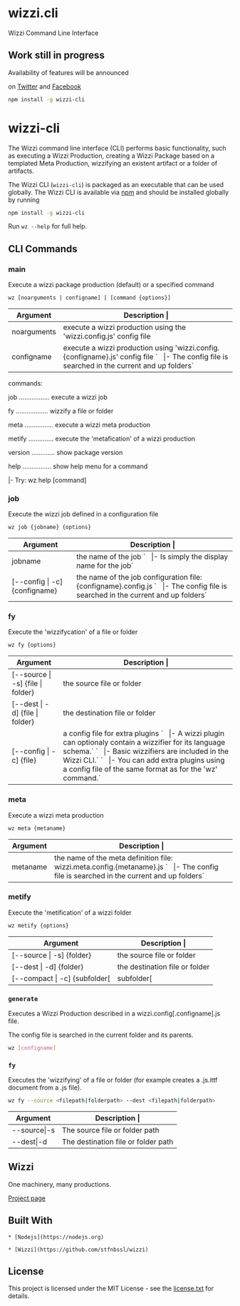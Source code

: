 # wizzi.cli

Wizzi Command Line Interface




## Work still in progress

Availability of features will be announced

on [Twitter](https://twitter.com/wizziteam) and [Facebook](https://www.facebook.com/wizzifactory)


```sh
npm install -g wizzi-cli
```
# wizzi-cli
The Wizzi command line interface (CLI) performs basic functionality, such as executing a Wizzi Production, creating a Wizzi Package based on a templated Meta Production, wizzifying an existent artifact or a folder of artifacts.

The Wizzi CLI (`wizzi-cli`) is packaged as an executable that can be used globally. The Wizzi CLI is available via [npm](https://www.npmjs.com/) and should be installed globally by running

```sh
npm install -g wizzi-cli
```
Run `wz --help` for full help.

## CLI Commands
### main
Execute a wizzi package production (default) or a specified command

```sh
wz [noarguments | configname] | [command {options}]
```

<table>
<thead>
<th>Argument<th>Description                                                                                                                                                                                                                             |</thead>
<tbody>
<tr>
<td>noarguments</td>
<td>execute a wizzi production using the 'wizzi.config.js' config file</td>
</tr>
<tr>
<td>configname</td>
<td>execute a wizzi production using 'wizzi.config.{configname}.js' config file
`&nbsp;&nbsp; |- The config file is searched in the current and up folders`
</tr>
</tbody>
</table>

commands:

 job ................. execute a wizzi job

 fy .................. wizzify a file or folder

 meta ................ execute a wizzi meta production

 metify .............. execute the 'metafication' of a wizzi production

 version ............. show package version

 help ................ show help menu for a command

 |- Try: wz help [command]

### job
Execute the wizzi job defined in a configuration file

```sh
wz job {jobname} {options}
```

<table>
<thead>
<th>Argument<th>Description                                                                                                                                                                                                                             |</thead>
<tbody>
<tr>
<td>jobname</td>
<td>the name of the job
`&nbsp;&nbsp; |- Is simply the display name for the job`
</tr>
<tr>
<td>[--config | -c] {configname}</td>
<td>the name of the job configuration file: {configname}.config.js
`&nbsp;&nbsp; |- The config file is searched in the current and up folders`
</tr>
</tbody>
</table>

### fy
Execute the 'wizzifycation' of a file or folder

```sh
wz fy {options}
```

<table>
<thead>
<th>Argument<th>Description                                                                                                                                                                                                                             |</thead>
<tbody>
<tr>
<td>[--source | -s] {file | folder}</td>
<td>the source file or folder</td>
</tr>
<tr>
<td>[--dest | -d] {file | folder}</td>
<td>the destination file or folder</td>
</tr>
<tr>
<td>[--config | -c] {file}</td>
<td>a config file for extra plugins
`&nbsp;&nbsp; |- A wizzi plugin can optionaly contain a wizzifier for its language schema.`
`&nbsp;&nbsp; |- Basic wizzifiers are included in the Wizzi CLI.`
`&nbsp;&nbsp; |- You can add extra plugins using a config file of the same format as for the 'wz' command.`
</tr>
</tbody>
</table>

### meta
Execute a wizzi meta production

```sh
wz meta {metaname}
```

<table>
<thead>
<th>Argument<th>Description                                                                                                                                                                                                                             |</thead>
<tbody>
<tr>
<td>metaname</td>
<td>the name of the meta definition file: wizzi.meta.config.{metaname}.js
`&nbsp;&nbsp; |- The config file is searched in the current and up folders`
</tr>
</tbody>
</table>

### metify
Execute the 'metification' of a wizzi folder

```sh
wz metify {options}
```

<table>
<thead>
<th>Argument<th>Description                                                                                                                                                                                                                             |</thead>
<tbody>
<tr>
<td>[--source | -s] {folder}</td>
<td>the source file or folder</td>
</tr>
<tr>
<td>[--dest | -d] {folder}</td>
<td>the destination file or folder</td>
</tr>
<tr>
<td>[--compact | -c] {subfolder[</td>
<td>subfolder[</td>
</tr>
</tbody>
</table>

### `generate`
Executes a Wizzi Production described in a wizzi.config[.configname].js file.

The config file is searched in the current folder and its parents.

```sh
wz [configname]
```
### `fy`
Executes the 'wizzifying' of a file or folder (for example creates a .js.ittf document from a .js file).

```sh
wz fy --source <filepath|folderpath> --dest <filepath|folderpath>
```

<table>
<thead>
<th>Argument<th>Description                                                                                                                                                                                                                             |</thead>
<tbody>
<tr>
<td>--source|-s <filepath|folderpath></td>
<td>The source file or folder path</td>
</tr>
<tr>
<td>--dest|-d <filepath|folderpath></td>
<td>The destination file or folder path</td>
</tr>
</tbody>
</table>



## Wizzi

One machinery, many productions.




<p><a href="https://stfnbssl.github.io/wizzi">Project page</a></p>

## Built With
    * [Nodejs](https://nodejs.org)
    
    * [Wizzi](https://github.com/stfnbssl/wizzi)
    

## License

<p>This project is licensed under the MIT License - see the <a href="license.txt">license.txt</a> for details.</p>

